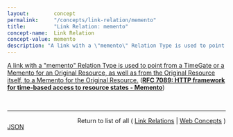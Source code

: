 ```yaml
---
layout:        concept
permalink:     "/concepts/link-relation/memento"
title:         "Link Relation: memento"
concept-name:  Link Relation
concept-value: memento
description: "A link with a \"memento\" Relation Type is used to point from a TimeGate or a Memento for an Original Resource, as well as from the Original Resource itself, to a Memento for the Original Resource."
---
```


[A link with a "memento" Relation Type is used to point from a TimeGate or a Memento for an Original Resource, as well as from the Original Resource itself, to a Memento for the Original Resource.](https://datatracker.ietf.org/doc/html/rfc7089#section-2.2.4 "Read documentation for Link Relation &#34;memento&#34;") (**[RFC 7089: HTTP framework for time-based access to resource states - Memento](/specs/IETF/RFC/7089 "The HTTP-based Memento framework bridges the present and past Web. It facilitates obtaining representations of prior states of a given resource by introducing datetime negotiation and TimeMaps. Datetime negotiation is a variation on content negotiation that leverages the given resource's URI and a user agent's preferred datetime. TimeMaps are lists that enumerate URIs of resources that encapsulate prior states of the given resource. The framework also facilitates recognizing a resource that encapsulates a frozen prior state of another resource.")**)

<br/>
<hr/>

<p style="float : left"><a href="./memento.json" title="JSON representing this particular Web Concept value">JSON</a></p>
<p style="text-align: right">Return to list of all ( <a href="../link-relation/">Link Relations</a> | <a href="../">Web Concepts</a> )</p>
